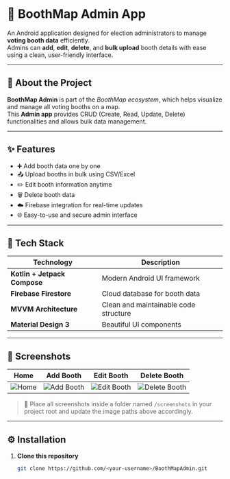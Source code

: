# 📍 BoothMap Admin App

An Android application designed for election administrators to manage **voting booth data** efficiently.  
Admins can **add**, **edit**, **delete**, and **bulk upload** booth details with ease using a clean, user-friendly interface.

---

## 🧠 About the Project

**BoothMap Admin** is part of the *BoothMap ecosystem*, which helps visualize and manage all voting booths on a map.  
This **Admin app** provides CRUD (Create, Read, Update, Delete) functionalities and allows bulk data management.

---

## ✨ Features

- ➕ Add booth data one by one  
- 📤 Upload booths in bulk using CSV/Excel  
- ✏️ Edit booth information anytime  
- 🗑️ Delete booth data  
- ☁️ Firebase integration for real-time updates  
- 🌐 Easy-to-use and secure admin interface  

---

## 🧩 Tech Stack

| Technology | Description |
|-------------|-------------|
| **Kotlin + Jetpack Compose** | Modern Android UI framework |
| **Firebase Firestore** | Cloud database for booth data |
| **MVVM Architecture** | Clean and maintainable code structure |
| **Material Design 3** | Beautiful UI components |

---

## 📱 Screenshots

| Home | Add Booth | Edit Booth | Delete Booth |
|:----------:|:------------:|:-----------:|:--------------:|
| ![Home](screenshots/home_booth.png) | ![Add Booth](screenshots/add_booth.png) | ![Edit Booth](screenshots/edit_booth.png) | ![Delete Booth](screenshots/delete_booth.png) |

> 📸 Place all screenshots inside a folder named `/screenshots` in your project root and update the image paths above accordingly.

---

## ⚙️ Installation

1. **Clone this repository**
   ```bash
   git clone https://github.com/<your-username>/BoothMapAdmin.git
